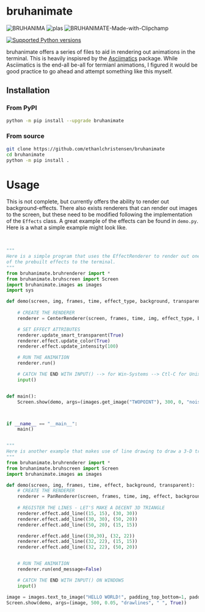 # bruhanimate

<img src="https://i.ibb.co/TwssymP/BRUHANIMA.gif" alt="BRUHANIMA" border="0">

<img src="https://i.ibb.co/p3mbKb1/plas.gif" alt="plas" border="0">

<img src="https://i.ibb.co/vcJGjb8/BRUHANIMATE-Made-with-Clipchamp.gif" alt="BRUHANIMATE-Made-with-Clipchamp" border="0">

[![Supported Python versions](https://img.shields.io/pypi/pyversions/termcolor.svg?logo=python&logoColor=FFE873)](https://pypi.org/project/bruhanimate/)

bruhanimate offers a series of files to aid in rendering out animations in the terminal. This is heavily inspisred by the <a href="https://github.com/peterbrittain/asciimatics">Asciimatics</a> package. While Asciimatics is the end-all be-all for termianl animations, I figured it would be good practice to go ahead and attempt something like this myself.

## Installation

### From PyPI

```bash
python -m pip install --upgrade bruhanimate
```

### From source

```bash
git clone https://github.com/ethanlchristensen/bruhanimate
cd bruhanimate
python -m pip install .
```

# Usage
This is not complete, but currently offers the ability to render out background-effects. There also exists renderers that can render out images to the screen, but these need to be modified following the implementation of the `Effects` class. A great example of the effects can be found in `demo.py`. Here is a what a simple example might look like. <br/><br/>
```py

"""
Here is a simple program that uses the EffectRenderer to render out one
of the prebuilt effects to the terminal.
"""
from bruhanimate.bruhrenderer import *
from bruhanimate.bruhscreen import Screen
import bruhanimate.images as images
import sys

def demo(screen, img, frames, time, effect_type, background, transparent):
    
    # CREATE THE RENDERER
    renderer = CenterRenderer(screen, frames, time, img, effect_type, background, transparent)

    # SET EFFECT ATTRIBUTES
    renderer.update_smart_transparent(True)
    renderer.effect.update_color(True)
    renderer.effect.update_intensity(100)

    # RUN THE ANIMATION
    renderer.run()

    # CATCH THE END WITH INPUT() --> for Win-Systems --> Ctl-C for Unix-Systems
    input()


def main():
    Screen.show(demo, args=(images.get_image("TWOPOINT"), 300, 0, "noise", " ", False))



if __name__ == "__main__":
    main()

```

```py

"""
Here is another example that makes use of line drawing to draw a 3-D triangle
"""
from bruhanimate.bruhrenderer import *
from bruhanimate.bruhscreen import Screen
import bruhanimate.images as images

def demo(screen, img, frames, time, effect, background, transparent):
    # CREATE THE RENDERER
    renderer = PanRenderer(screen, frames, time, img, effect, background, transparent, loop=True)
    
    # REGISTER THE LINES - LET'S MAKE A DECENT 3D TRIANGLE
    renderer.effect.add_line((15, 15), (30, 30))
    renderer.effect.add_line((30, 30), (50, 20))
    renderer.effect.add_line((50, 20), (15, 15))

    renderer.effect.add_line((30,30), (32, 22))
    renderer.effect.add_line((32, 22), (15, 15))
    renderer.effect.add_line((32, 22), (50, 20))


    # RUN THE ANIMATION
    renderer.run(end_message=False)

    # CATCH THE END WITH INPUT() ON WINDOWS
    input()

image = images.text_to_image("HELLO WORLD!", padding_top_bottom=1, padding_left_right=3)
Screen.show(demo, args=(image, 500, 0.05, "drawlines", " ", True))

```
